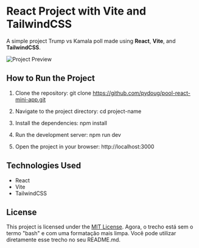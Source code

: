 # React Project with Vite and TailwindCSS

A simple project Trump vs Kamala poll made using **React**, **Vite**, and **TailwindCSS**.

![Project Preview](https://img001.prntscr.com/file/img001/106nb3B3SZCDQ4Hu-_-gfw.png)

## How to Run the Project

1. Clone the repository:
git clone https://github.com/pydoug/pool-react-mini-app.git
   
2. Navigate to the project directory:
cd project-name

3. Install the dependencies:
npm install

4. Run the development server:
npm run dev

5. Open the project in your browser:
http://localhost:3000

## Technologies Used

- React
- Vite
- TailwindCSS

## License

This project is licensed under the [MIT License](LICENSE).
Agora, o trecho está sem o termo "bash" e com uma formatação mais limpa. Você pode utilizar diretamente esse trecho no seu README.md.
